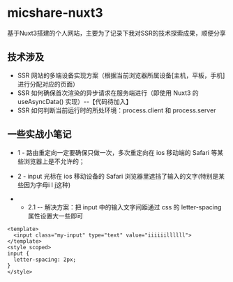# micshare-nuxt3
基于Nuxt3搭建的个人网站，主要为了记录下我对SSR的技术探索成果，顺便分享

## 技术涉及
* SSR 网站的多端设备实现方案（根据当前浏览器所属设备[主机，平板，手机]进行分配对应的页面）
* SSR 如何确保首次渲染的异步请求在服务端进行（即使用 Nuxt3 的 useAsyncData() 实现）--【代码待加入】
* SSR 如何判断当前运行时的所处环境：process.client 和 process.server


## 一些实战小笔记

* 1 - 路由重定向一定要确保只做一次，多次重定向在 ios 移动端的 Safari 等某些浏览器上是不允许的；

* 2 - input 光标在 ios 移动设备的 Safari 浏览器里遮挡了输入的文字(特别是某些因为字母i l j这种)
* * 2.1 -- 解决方案：把 input 中的输入文字间距通过 css 的 letter-spacing 属性设置大一些即可
```vue
<template>
  <input class="my-input" type="text" value="iiiiiillllll">
</template>
<style scoped>
input {
  letter-spacing: 2px;
}
</style>
```
